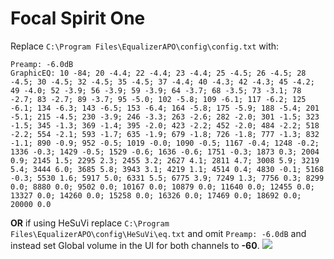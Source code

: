 # Focal Spirit One
Replace `C:\Program Files\EqualizerAPO\config\config.txt` with:
```
Preamp: -6.0dB
GraphicEQ: 10 -84; 20 -4.4; 22 -4.4; 23 -4.4; 25 -4.5; 26 -4.5; 28 -4.5; 30 -4.5; 32 -4.5; 35 -4.5; 37 -4.4; 40 -4.3; 42 -4.3; 45 -4.2; 49 -4.0; 52 -3.9; 56 -3.9; 59 -3.9; 64 -3.7; 68 -3.5; 73 -3.1; 78 -2.7; 83 -2.7; 89 -3.7; 95 -5.0; 102 -5.8; 109 -6.1; 117 -6.2; 125 -6.1; 134 -6.3; 143 -6.5; 153 -6.4; 164 -5.8; 175 -5.9; 188 -5.4; 201 -5.1; 215 -4.5; 230 -3.9; 246 -3.3; 263 -2.6; 282 -2.0; 301 -1.5; 323 -1.5; 345 -1.3; 369 -1.4; 395 -2.0; 423 -2.2; 452 -2.0; 484 -2.2; 518 -2.2; 554 -2.1; 593 -1.7; 635 -1.9; 679 -1.8; 726 -1.8; 777 -1.3; 832 -1.1; 890 -0.9; 952 -0.5; 1019 -0.0; 1090 -0.5; 1167 -0.4; 1248 -0.2; 1336 -0.3; 1429 -0.5; 1529 -0.6; 1636 -0.6; 1751 -0.3; 1873 0.3; 2004 0.9; 2145 1.5; 2295 2.3; 2455 3.2; 2627 4.1; 2811 4.7; 3008 5.9; 3219 5.4; 3444 6.0; 3685 5.8; 3943 3.1; 4219 1.1; 4514 0.4; 4830 -0.1; 5168 -0.3; 5530 1.6; 5917 5.0; 6331 5.5; 6775 3.9; 7249 1.3; 7756 0.3; 8299 0.0; 8880 0.0; 9502 0.0; 10167 0.0; 10879 0.0; 11640 0.0; 12455 0.0; 13327 0.0; 14260 0.0; 15258 0.0; 16326 0.0; 17469 0.0; 18692 0.0; 20000 0.0
```
**OR** if using HeSuVi replace `C:\Program Files\EqualizerAPO\config\HeSuVi\eq.txt` and omit `Preamp: -6.0dB` and instead set Global volume in the UI for both channels to **-60**.
![](https://raw.githubusercontent.com/jaakkopasanen/AutoEq/master/results/SBAF-Serious/innerfidelity/onear/Focal%20Spirit%20One/Focal%20Spirit%20One.png)